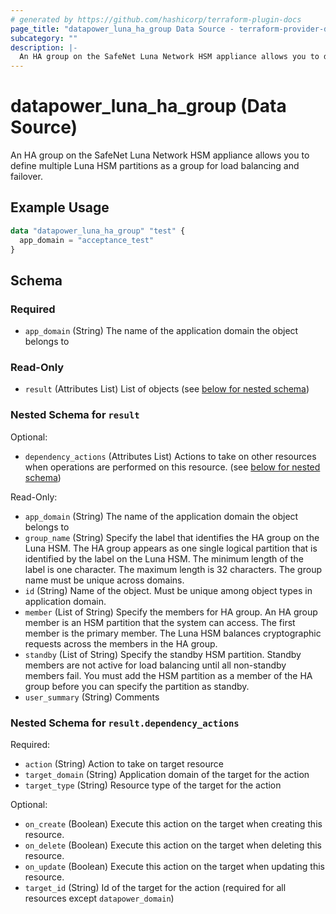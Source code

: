 ```yaml
---
# generated by https://github.com/hashicorp/terraform-plugin-docs
page_title: "datapower_luna_ha_group Data Source - terraform-provider-datapower"
subcategory: ""
description: |-
  An HA group on the SafeNet Luna Network HSM appliance allows you to define multiple Luna HSM partitions as a group for load balancing and failover.
---
```


# datapower_luna_ha_group (Data Source)

An HA group on the SafeNet Luna Network HSM appliance allows you to define multiple Luna HSM partitions as a group for load balancing and failover.

## Example Usage

```terraform
data "datapower_luna_ha_group" "test" {
  app_domain = "acceptance_test"
}
```

<!-- schema generated by tfplugindocs -->
## Schema

### Required

- `app_domain` (String) The name of the application domain the object belongs to

### Read-Only

- `result` (Attributes List) List of objects (see [below for nested schema](#nestedatt--result))

<a id="nestedatt--result"></a>
### Nested Schema for `result`

Optional:

- `dependency_actions` (Attributes List) Actions to take on other resources when operations are performed on this resource. (see [below for nested schema](#nestedatt--result--dependency_actions))

Read-Only:

- `app_domain` (String) The name of the application domain the object belongs to
- `group_name` (String) Specify the label that identifies the HA group on the Luna HSM. The HA group appears as one single logical partition that is identified by the label on the Luna HSM. The minimum length of the label is one character. The maximum length is 32 characters. The group name must be unique across domains.
- `id` (String) Name of the object. Must be unique among object types in application domain.
- `member` (List of String) Specify the members for HA group. An HA group member is an HSM partition that the system can access. The first member is the primary member. The Luna HSM balances cryptographic requests across the members in the HA group.
- `standby` (List of String) Specify the standby HSM partition. Standby members are not active for load balancing until all non-standby members fail. You must add the HSM partition as a member of the HA group before you can specify the partition as standby.
- `user_summary` (String) Comments

<a id="nestedatt--result--dependency_actions"></a>
### Nested Schema for `result.dependency_actions`

Required:

- `action` (String) Action to take on target resource
- `target_domain` (String) Application domain of the target for the action
- `target_type` (String) Resource type of the target for the action

Optional:

- `on_create` (Boolean) Execute this action on the target when creating this resource.
- `on_delete` (Boolean) Execute this action on the target when deleting this resource.
- `on_update` (Boolean) Execute this action on the target when updating this resource.
- `target_id` (String) Id of the target for the action (required for all resources except `datapower_domain`)
